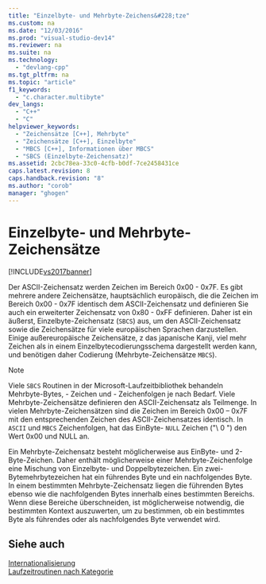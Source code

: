 ```yaml
---
title: "Einzelbyte- und Mehrbyte-Zeichens&#228;tze"
ms.custom: na
ms.date: "12/03/2016"
ms.prod: "visual-studio-dev14"
ms.reviewer: na
ms.suite: na
ms.technology: 
  - "devlang-cpp"
ms.tgt_pltfrm: na
ms.topic: "article"
f1_keywords: 
  - "c.character.multibyte"
dev_langs: 
  - "C++"
  - "C"
helpviewer_keywords: 
  - "Zeichensätze [C++], Mehrbyte"
  - "Zeichensätze [C++], Einzelbyte"
  - "MBCS [C++], Informationen über MBCS"
  - "SBCS (Einzelbyte-Zeichensatz)"
ms.assetid: 2cbc78ea-33c0-4cfb-b0df-7ce2458431ce
caps.latest.revision: 8
caps.handback.revision: "8"
ms.author: "corob"
manager: "ghogen"
---
```

# Einzelbyte- und Mehrbyte-Zeichens&#228;tze
[!INCLUDE[vs2017banner](../assembler/inline/includes/vs2017banner.md)]

Der ASCII\-Zeichensatz werden Zeichen im Bereich 0x00 \- 0x7F.  Es gibt mehrere andere Zeichensätze, hauptsächlich europäisch, die die Zeichen im Bereich 0x00 \- 0x7F identisch dem ASCII\-Zeichensatz und definieren Sie auch ein erweiterter Zeichensatz von 0x80 \- 0xFF definieren.  Daher ist ein äußerst, Einzelbyte\-Zeichensatz \(`SBCS`\) aus, um den ASCII\-Zeichensatz sowie die Zeichensätze für viele europäischen Sprachen darzustellen.  Einige außereuropäische Zeichensätze, z das japanische Kanji, viel mehr Zeichen als in einem Einzelbytecodierungsschema dargestellt werden kann, und benötigen daher Codierung \(Mehrbyte\-Zeichensätze `MBCS`\).  
  
> [!NOTE]
>  Viele `SBCS` Routinen in der Microsoft\-Laufzeitbibliothek behandeln Mehrbyte\-Bytes, \- Zeichen und \- Zeichenfolgen je nach Bedarf.  Viele Mehrbyte\-Zeichensätze definieren den ASCII\-Zeichensatz als Teilmenge.  In vielen Mehrbyte\-Zeichensätzen sind die Zeichen im Bereich 0x00 – 0x7F mit den entsprechenden Zeichen des ASCII\-Zeichensatzes identisch.  In `ASCII` und `MBCS` Zeichenfolgen, hat das EinByte\- `NULL` Zeichen \("\\ 0 "\) den Wert 0x00 und NULL an.  
  
 Ein Mehrbyte\-Zeichensatz besteht möglicherweise aus EinByte\- und 2\-Byte\-Zeichen.  Daher enthält möglicherweise einer Mehrbyte\-Zeichenfolge eine Mischung von Einzelbyte\- und Doppelbytezeichen.  Ein zwei\-Bytemehrbytezeichen hat ein führendes Byte und ein nachfolgendes Byte.  In einem bestimmten Mehrbyte\-Zeichensatz liegen die führenden Bytes ebenso wie die nachfolgenden Bytes innerhalb eines bestimmten Bereichs.  Wenn diese Bereiche überschneiden, ist möglicherweise notwendig, die bestimmten Kontext auszuwerten, um zu bestimmen, ob ein bestimmtes Byte als führendes oder als nachfolgendes Byte verwendet wird.  
  
## Siehe auch  
 [Internationalisierung](../c-runtime-library/internationalization.md)   
 [Laufzeitroutinen nach Kategorie](../c-runtime-library/run-time-routines-by-category.md)